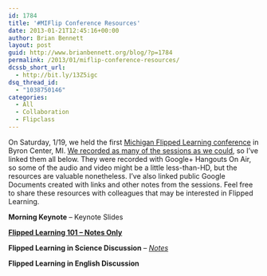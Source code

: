 ```yaml
---
id: 1784
title: '#MIFlip Conference Resources'
date: 2013-01-21T12:45:16+00:00
author: Brian Bennett
layout: post
guid: http://www.brianbennett.org/blog/?p=1784
permalink: /2013/01/miflip-conference-resources/
dcssb_short_url:
  - http://bit.ly/13Z5igc
dsq_thread_id:
  - "1038750146"
categories:
  - All
  - Collaboration
  - Flipclass
---
```

On Saturday, 1/19, we held the first [Michigan Flipped Learning conference](http://miflip.wordpress.com) in Byron Center, MI. [We recorded as many of the sessions as we could](http://blog.ohheybrian.com/watch-the-mi-flipteaching-conference-free/), so I&#8217;ve linked them all below. They were recorded with Google+ Hangouts On Air, so some of the audio and video might be a little less-than-HD, but the resources are valuable nonetheless. I&#8217;ve also linked public Google Documents created with links and other notes from the sessions. Feel free to share these resources with colleagues that may be interested in Flipped Learning.

**Morning Keynote** &#8211; Keynote Slides
  


**[Flipped Learning 101 &#8211; Notes Only](https://docs.google.com/document/d/1Yd98nwyaUPQ55Kh0BLvSzuKNf_V5A2vijKnMRwhHte0/edit)**

**Flipped Learning in Science Discussion** &#8211; _[Notes](https://docs.google.com/document/d/1Xc6psw0kCdhH25rs7208SScdtWcwkWYyFPpxYM50Dtw/edit)_
  


**Flipped Learning in English Discussion**